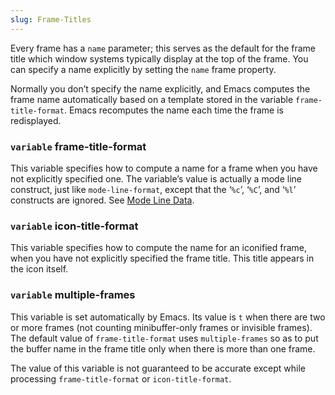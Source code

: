 ```yaml
---
slug: Frame-Titles
---
```


Every frame has a `name` parameter; this serves as the default for the frame title which window systems typically display at the top of the frame. You can specify a name explicitly by setting the `name` frame property.

Normally you don’t specify the name explicitly, and Emacs computes the frame name automatically based on a template stored in the variable `frame-title-format`. Emacs recomputes the name each time the frame is redisplayed.

### <span className="tag variable">`variable`</span> **frame-title-format**

This variable specifies how to compute a name for a frame when you have not explicitly specified one. The variable’s value is actually a mode line construct, just like `mode-line-format`, except that the ‘`%c`’, ‘`%C`’, and ‘`%l`’ constructs are ignored. See [Mode Line Data](Mode-Line-Data).

### <span className="tag variable">`variable`</span> **icon-title-format**

This variable specifies how to compute the name for an iconified frame, when you have not explicitly specified the frame title. This title appears in the icon itself.

### <span className="tag variable">`variable`</span> **multiple-frames**

This variable is set automatically by Emacs. Its value is `t` when there are two or more frames (not counting minibuffer-only frames or invisible frames). The default value of `frame-title-format` uses `multiple-frames` so as to put the buffer name in the frame title only when there is more than one frame.

The value of this variable is not guaranteed to be accurate except while processing `frame-title-format` or `icon-title-format`.
